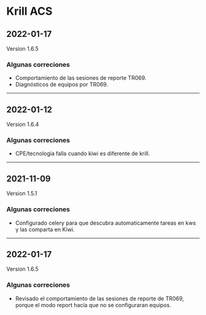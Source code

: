 # Krill ACS

## 2022-01-17
Version 1.6.5

### Algunas correciones

<ul><li>Comportamiento de las sesiones de reporte TR069.</li><li>Diagnósticos de equipos por TR069.</li></ul>

---

## 2022-01-12
Version 1.6.4

### Algunas correciones

<ul><li>CPE/tecnología falla cuando kiwi es diferente de krill.</li></ul>

---

## 2021-11-09
Version 1.5.1

### Algunas correciones

<ul><li>Configurado celery para que descubra automaticamente tareas en kws y las comparta en Kiwi.</li></ul>

---

## 2022-01-17
Version 1.6.5

### Algunas correciones

<ul><li>Revisado el comportamiento de las sesiones de reporte de TR069, porque el modo report hacía que no se configuraran equipos.</li></ul>

